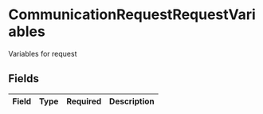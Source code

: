 # CommunicationRequestRequestVariables

Variables for request


## Fields

| Field       | Type        | Required    | Description |
| ----------- | ----------- | ----------- | ----------- |